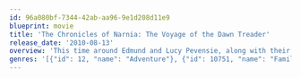 ```yaml
---
id: 96a080bf-7344-42ab-aa96-9e1d208d11e9
blueprint: movie
title: 'The Chronicles of Narnia: The Voyage of the Dawn Treader'
release_date: '2010-08-13'
overview: 'This time around Edmund and Lucy Pevensie, along with their pesky cousin Eustace Scrubb find themselves swallowed into a painting and on to a fantastic Narnian ship headed for the very edges of the world.'
genres: '[{"id": 12, "name": "Adventure"}, {"id": 10751, "name": "Family"}, {"id": 14, "name": "Fantasy"}]'
---
```


